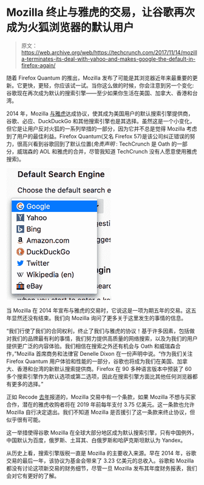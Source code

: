 # Mozilla 终止与雅虎的交易，让谷歌再次成为火狐浏览器的默认用户 

> 原文：<https://web.archive.org/web/https://techcrunch.com/2017/11/14/mozilla-terminates-its-deal-with-yahoo-and-makes-google-the-default-in-firefox-again/>

随着 Firefox Quantum 的推出，Mozilla 发布了可能是其浏览器近年来最重要的更新。它更快，更轻，你应该试一试。当你这么做的时候，你会注意到另一个变化:谷歌现在再次成为默认的搜索引擎——至少如果你生活在美国、加拿大、香港和台湾。

2014 年，Mozilla [与雅虎](https://web.archive.org/web/20221212123757/https://beta.techcrunch.com/2014/11/19/mozilla-partners-with-yahoo-which-will-become-the-default-search-engine-in-firefox-next-month/)达成协议，使其成为美国用户的默认搜索引擎提供商，谷歌、必应、DuckDuckGo 和其他搜索引擎也是其选择。虽然这是一个小变化，但它是让用户反对火狐的一系列举措的一部分，因为它并不总是觉得 Mozilla 考虑到了用户的最佳利益。Firefox Quantum(又名 Firefox 57)是该公司纠正错误的努力，很高兴看到谷歌回到了默认位置(*免责声明* : TechCrunch 是 Oath 的一部分，威瑞森的 AOL 和雅虎的合并，尽管我知道 TechCrunch 没有人愿意使用雅虎搜索)。

![](img/71079043ca58e897b557c0d308509e49.png)

当 Mozilla 在 2014 年宣布与雅虎的交易时，它说这是一项为期五年的交易。这五年显然还没有结束。我们向 Mozilla 询问了更多关于这里发生的事情的信息。

“我们行使了我们的合同权利，终止了我们与雅虎的协议！基于许多因素，包括做对我们的品牌最有利的事情，我们努力提供高质量的网络搜索，以及为我们的用户提供更广泛的内容体验。我们相信在搜索之外还有机会与 Oath 和威瑞森合作，”Mozilla 首席商务和法律官 Denelle Dixon 在一份声明中说。“作为我们关注 Firefox Quantum 用户体验和性能的一部分，谷歌也将成为我们在美国、加拿大、香港和台湾的新默认搜索提供商。Firefox 在 90 多种语言版本中预装了 60 多个搜索引擎作为默认选项或第二选项，因此在搜索引擎方面比其他任何浏览器都有更多的选择。”

正如 Recode [去年](https://web.archive.org/web/20221212123757/https://www.recode.net/2016/7/7/12116296/marissa-mayer-deal-mozilla-yahoo-payment)报道的，Mozilla 交易中有一个条款，如果 Mozilla 不想与买家合作，潜在的雅虎收购者将在 2019 年前每年支付 3.75 亿美元。这一条款也允许 Mozilla 自行决定退出。我们不知道 Mozilla 是否援引了这一条款来终止协议，但似乎很有可能。

这一举措使得谷歌 Mozilla 在全球大部分地区成为默认搜索引擎，只有中国例外，中国默认为百度，俄罗斯、土耳其、白俄罗斯和哈萨克斯坦默认为 Yandex。

从历史上看，搜索引擎版税一直是 Mozilla 的主要收入来源。早在 2014 年，谷歌交易的最后一年，该协议为基金会带来了 3.23 亿美元的总收入。谷歌和 Mozilla 都没有讨论这项新交易的财务细节，尽管一旦 Mozilla 发布其年度财务报表，我们会对它有更好的了解。
